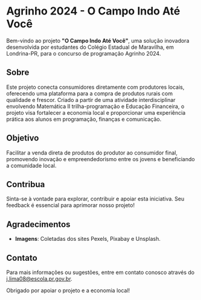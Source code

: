 # Agrinho 2024 - O Campo Indo Até Você

Bem-vindo ao projeto **"O Campo Indo Até Você"**, uma solução inovadora desenvolvida por estudantes do Colégio Estadual de Maravilha, em Londrina-PR, para o concurso de programação Agrinho 2024.

## Sobre

Este projeto conecta consumidores diretamente com produtores locais, oferecendo uma plataforma para a compra de produtos rurais com qualidade e frescor. Criado a partir de uma atividade interdisciplinar envolvendo Matemática II trilha-programação e Educação Financeira, o projeto visa fortalecer a economia local e proporcionar uma experiência prática aos alunos em programação, finanças e comunicação.

## Objetivo

Facilitar a venda direta de produtos do produtor ao consumidor final, promovendo inovação e empreendedorismo entre os jovens e beneficiando a comunidade local.

## Contribua

Sinta-se à vontade para explorar, contribuir e apoiar esta iniciativa. Seu feedback é essencial para aprimorar nosso projeto!

## Agradecimentos

- **Imagens**: Coletadas dos sites Pexels, Pixabay e Unsplash.

## Contato

Para mais informações ou sugestões, entre em contato conosco através do j.lima08@escola.pr.gov.br.

Obrigado por apoiar o projeto e a economia local!


